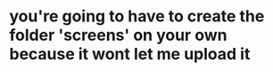 # you're going to have to create the folder 'screens' on your own because it wont let me upload it 
